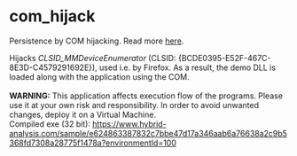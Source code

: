 # com_hijack

Persistence by COM hijacking. Read more [here](https://speakerdeck.com/hshrzd/wicked-malware-persistence-methods?slide=43).

Hijacks <i>CLSID_MMDeviceEnumerator</i> (CLSID: {BCDE0395-E52F-467C-8E3D-C4579291692E}), used i.e. by Firefox. As a result, the demo DLL is loaded along with the application using the COM.
<br/><br/>
<b>WARNING:</b> This application affects execution flow of the programs. Please use it at your own risk and responsibility. In order to avoid unwanted changes, deploy it on a Virtual Machine.<br/>
Compiled exe (32 bit): https://www.hybrid-analysis.com/sample/e624863387832c7bbe47d17a346aab6a76638a2c9b5368fd7308a28775f1478a?environmentId=100
